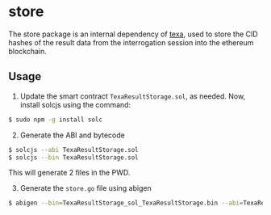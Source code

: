 # store

The store package is an internal dependency of [texa](https://github.com/TexaProject/texa), used to store the CID hashes of the result data from the interrogation session into the ethereum blockchain.

## Usage

1. Update the smart contract `TexaResultStorage.sol`, as needed. Now, install solcjs using the command:
```sh
$ sudo npm -g install solc
```

2. Generate the ABI and bytecode

```sh
$ solcjs --abi TexaResultStorage.sol
$ solcjs --bin TexaResultStorage.sol
```
This will generate 2 files in the PWD.

3. Generate the `store.go` file using abigen

```sh
$ abigen --bin=TexaResultStorage_sol_TexaResultStorage.bin --abi=TexaResultStorage_sol_TexaResultStorage.abi --pkg=store --out=store.go
```
